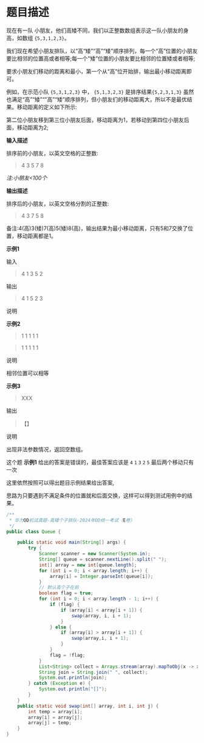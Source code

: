 
# 题目描述

现在有一队 小朋友，他们高矮不同，我们以正整数数组表示这一队小朋友的身高，如数组  `{5,3,1,2,3}`。

我们现在希望小朋友排队，以“高“矮”“高”“矮"顺序排列，每一个“高”位置的小朋友要比相邻的位置高或者相等;每一个"矮”位置的小朋友要比相邻的位置矮或者相等;

要求小朋友们移动的距离和最小，第一个从“高”位开始排，输出最小移动距离即可。

例如，在示范小队 `{5,3,1,2,3}` 中， `{5,1,3,2,3}` 是排序结果`{5,2,3,1,3}` 虽然也满足“高”“矮”“"高”“矮”顺序排列，但小朋友们的移动距离大，所以不是最优结果。移动距离的定义如下所示:

第二位小朋友移到第三位小朋友后面，移动距离为1，若移动到第四位小朋友后面，移动距离为2;

**输入描述**

排序前的小朋友，以英文空格的正整数:

> 4 3 5 7 8

*注:小朋友<100个*

**输出描述**

排序后的小朋友，以英文空格分割的正整数:
> 4 3 7 5 8

备注:4(高)3(矮)7(高)5(矮)8(高)，输出结果为最小移动距离，只有5和7交换了位置，移动距离都是1。

**示例1**

输入

> 4 1 3 5 2

输出

> 4 1 5 2 3

说明

**示例2**

>1 1 1 1 1

>1 1 1 1 1

说明

相邻位置可以相等

**示例3**

> XXX

输出

>【】

说明

出现非法参数情况，返回空数组。


这个题 **示例1** 给出的答案是错误的，最佳答案应该是 `4` `1` `3` `2` `5` 最后两个移动只有一次

这里依然按照可以得出题目示例结果给出答案,

思路为只要遇到不满足条件的位置就和后面交换，这样可以得到测试用例中的结果。


```java
/**
 * 华为OD机试真题-高矮个子排队-2024年OD统一考试（E卷）
 */
public class Queue {

	public static void main(String[] args) {
		try {
			Scanner scanner = new Scanner(System.in);
			String[] queue = scanner.nextLine().split(" ");
			int[] array = new int[queue.length];
			for (int i = 0; i < array.length; i++) {
				array[i] = Integer.parseInt(queue[i]);
			}
			// 默认高个子在前
			boolean flag = true; 
			for (int i = 0; i < array.length - 1; i++) {
				if (flag) {
					if (array[i] < array[i + 1]) {
						swap(array, i, i + 1);
					}
				} else {
					if (array[i] > array[i + 1]) {
						swap(array,i, i + 1);
					}
				}
				flag = !flag;
			}
			List<String> collect = Arrays.stream(array).mapToObj(x -> x + "").collect(Collectors.toList());
			String join = String.join(" ", collect);
			System.out.println(join);
		} catch (Exception e) {
			System.out.println("[]");
		}
	}
	public static void swap(int[] array, int i, int j) {
		int temp = array[i];
		array[i] = array[j];
		array[j] = temp;
	}
}

```